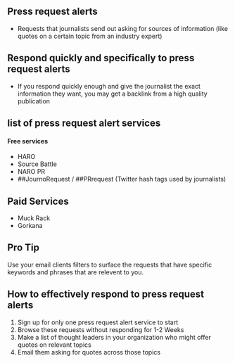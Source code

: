 ## Press request alerts
- Requests that journalists send out asking for sources of information (like quotes on a certain topic from an industry expert)

## Respond quickly and specifically to press request alerts
- If you respond quickly enough and give the journalist the exact information they want, you may get a backlink from a high quality publication

## list of press request alert services

#### Free services
- HARO
- Source Battle
- NARO PR
- ##JournoRequest / ##PRrequest (Twitter hash tags used by journalists)

## Paid Services
- Muck Rack
- Gorkana

## Pro Tip
Use your email clients filters to surface the requests that have specific keywords and phrases that are relevent to you.

## How to effectively respond to press request alerts
1. Sign up for only one press request alert service to start
2. Browse these requests without responding for 1-2 Weeks
3. Make a list of thought leaders in your organization who might offer quotes on relevant topics
4. Email them asking for quotes across those topics

